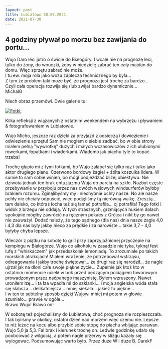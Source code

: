 ```yaml
---
layout: post
title: Lubiatowo 30.07.2021
date: 2021-07-30
---
```


## 4 godziny pływał po morzu bez zawijania do portu...  

Wujo Daro leci jutro o świcie do Białogóry. 
I wcale nie na prognozę leci, tylko do żony, do wnuczki, żeby w niedzielę zabrać ten cały majdan do domu. Więc sprzętu zabrać nie może.  
I tu ew. moja rola jako wozu zaplecza technicznego by była...  
Z tym że problem taki może być, że prognoza jest trochę za bardzo...  
Czyli cała operacja rozwija się (lub zwija) bardzo dynamicznie...  
MichalG  

Niech obraz przemówi. Dwie galerie tu:  

[![Fotki:](https://naspocie.pl/photorama/gallery/2021-07-30-Lubiatowo/pictures/223774228_2214459018694421_8592850221386590473_n.jpg)](https://naspocie.pl/photorama/gallery/2021-07-30-Lubiatowo/)  

Kilka refleksji z wiązanych z ostatnim weekendem na wybrzeżu i pływaniem & fotografowaniem w Lubiatowie.  

Wujo Micho, jeszcze raz dzięki za przyjazd z odsieczą i dowiezienie i odwiezienie sprzętu! 
Sam nie mogłem o siebie zadbać, bo w obie strony miałem pełną "wywrotkę" dużych i małych wczasowiczów z ich ulubionymi rowerkami, 
łopatkami i wiaderkami. Wiadomo jak piachu tyle to kopać trzeba!  

Trochę głupio mi z tymi fotkami, bo Wujo załapał się tylko raz i tylko jako aktor drugiego planu. 
Czerwono bordowy żagiel + żółta koszulka lidera. W sumie to sam sobie winien, bo mógł podjeżdżać bliżej obiektywu. 
Nie dziwota jednak ten brak entuzjazmu Wuja do parcia na szkło. 
Nazbyt częste przebywanie w przyboju przez nas dwóch wsiowych windsurferów byłoby brakiem rozumu. 
Zginęlibyśmy my i niechybnie pchły nasze. No ale nasze pchły nie chciały odpuścić, więc podjęliśmy tą nierówną walkę. 
Zresztą... tam daleko, co któraś locha też się łamać potrafiła... oj potrafiła! 
Tego fotki i widok z brzegu nie oddają. W tych strasznych, 
grzmiących hukiem dołach spokojnie mógłby zawrócić na ręcznym pekaes z Grójca i nikt by go nawet nie zauważył. 
Dodać należy, że tego sądnego (dla nas) dnia nasze żagle 4,0 i 4,3 dla nas były jakby nieco za prędkie i za narowiste... takie 3,7 - 4,0 byłyby chyba lepsze.  

Wieczór z piątku na sobotę to grill przy zaprzyjaźnionej przyczepie na kempingu w Białogórze. 
Wujo co alkoholu w zasadzie nie tyka, tyknął fest lufę z "whiskaczem" jak przedszkolak lemoniadę. 
To zrozumiałe po takich morskich atrakcjach! 
Miałem wrażenie, że potrzebował wstrząsu, odreagowania i jakby trochę świętował... że drugi raz się narodził... że nagle ujrzał jak na dłoni całe swoje piękne życie... 
Zupełnie jak ktoś kto w ostatnim momencie uciekł w bok przed pędzącym pociągiem towarowym prowadzonym przez naćpanego maszynistę. 
Byłem wzruszony. Nawet uroniłem łzę... i ta łza wpadła mi do szklanki... i moja angielska wóda stała się słabsza... delikatniejsza... mniej siekała... jakież to piękne...  
I w ten to subtelny sposób dzięki Wujowi mniej mi potem w głowie szumiało... prawie w ogóle...   
Brawo Wujo! Brawo on!

W sobotę też pojechaliśmy do Lubiatowa, choć prognoza nie rozpieszczała. I tak byliśmy w okolicy, ostatni dzień nad morzem więc czemu nie. Lepsze to niż leżeć na kocu albo przybić sobie stopę do piachu wbijając parawan. Wujo 5,0 ja 5,3. Fal brak i kierunek trochę on. Ledwie godzinkę udało się poobcować z wilgocią, a potem nagłe przerwy w ślizgu kazały się wylogować.
Podsumowując warto było. Przez duże W i duże B.
DarekF  

